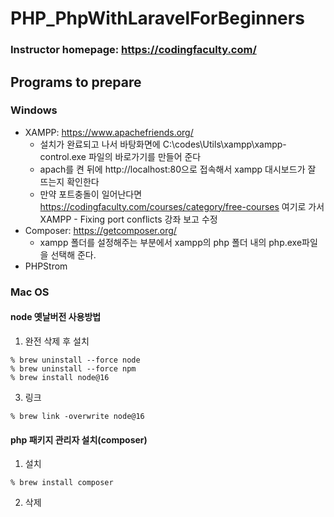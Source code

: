 # PHP_PhpWithLaravelForBeginners

### Instructor homepage: https://codingfaculty.com/

## Programs to prepare
### Windows
 - XAMPP: https://www.apachefriends.org/
    + 설치가 완료되고 나서 바탕화면에 C:\codes\Utils\xampp\xampp-control.exe 파일의 바로가기를 만들어 준다
    + apach를 켠 뒤에 http://localhost:80으로 접속해서 xampp 대시보드가 잘 뜨는지 확인한다
    + 만약 포트충돌이 일어난다면 https://codingfaculty.com/courses/category/free-courses 여기로 가서 XAMPP - Fixing port conflicts 강좌 보고 수정
 - Composer: https://getcomposer.org/
    + xampp 폴더를 설정해주는 부분에서 xampp의 php 폴더 내의 php.exe파일을 선택해 준다.
 - PHPStrom
 
### Mac OS

#### node 옛날버전 사용방법

1. 완전 삭제 후 설치
```
% brew uninstall --force node
% brew uninstall --force npm
% brew install node@16
```
3. 링크
```
% brew link -overwrite node@16
```
#### php 패키지 관리자 설치(composer)
1. 설치
```
% brew install composer
```
2. 삭제



